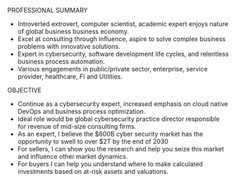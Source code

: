 PROFESSIONAL SUMMARY

- Introverted extrovert, computer scientist, academic expert enjoys nature of global business business economy.
- Excel at consulting through influence, aspire to solve complex business problems with innovative solutions.
- Expert in cybersecurity, software development life cycles, and relentless business process automation.
- Various engagements in public/private sector, enterprise, service provider, healthcare, FI and Utilities.

OBJECTIVE

- Continue as a cybersecurity expert, increased emphasis on cloud native DevOps and business process optimization.
- Ideal role would be global cybersecurity practice director responsible for revenue of mid-size consulting firms.
- As an expert, I believe the $600B cyber security market has the opportunity to swell to over $2T by the end of 2030
- For sellers, I can show you the research and help you seize this market and influence other market dynamics.
- For buyers I can help you understand where to make calculated investments based on at-risk assets and valuations.
